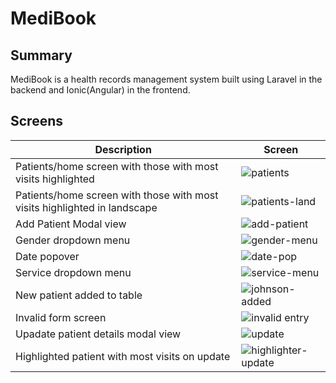 # MediBook

## Summary

MediBook is a health records management system built using Laravel in the backend and Ionic(Angular) in the frontend.

## Screens

| Description                                                  | Screen                                                                                                              |
| ------------------------------------------------------------ | ------------------------------------------------------------------------------------------------------------------- |
| Patients/home screen with those with most visits highlighted | ![patients](https://github.com/KiarieLinus/MediBook/assets/40097879/2c252b71-4d88-4a5e-9dc0-eed555564ec8)           |
| Patients/home screen with those with most visits highlighted in landscape | ![patients-land](https://github.com/KiarieLinus/MediBook/assets/40097879/90703fd5-c651-4be2-975d-5d9b38a0402f) |
| Add Patient Modal view                                       | ![add-patient](https://github.com/KiarieLinus/MediBook/assets/40097879/fc609934-07de-43dd-8149-10777a18669c)        |
| Gender dropdown menu                                         | ![gender-menu](https://github.com/KiarieLinus/MediBook/assets/40097879/089b19b1-db65-4f73-97ed-a88338eea728)        |
| Date popover                                                 | ![date-pop](https://github.com/KiarieLinus/MediBook/assets/40097879/ff07650b-bab9-4539-afa9-2159a9fa5a0e)           |
| Service dropdown menu                                        | ![service-menu](https://github.com/KiarieLinus/MediBook/assets/40097879/c57aa8e8-cd41-4b9f-b99d-8767da2ada6a)       |
| New patient added to table                                   | ![johnson-added](https://github.com/KiarieLinus/MediBook/assets/40097879/5dbf1ebd-2b6a-47f4-b553-7edb68098f3f)      |
| Invalid form screen                                          | ![invalid entry](https://github.com/KiarieLinus/MediBook/assets/40097879/83fc9ad8-dfd5-4c08-b78f-23f99d15ab12)      |
| Upadate patient details modal view                           | ![update](https://github.com/KiarieLinus/MediBook/assets/40097879/0bca3abc-c653-45a8-80c2-2503c9dc66ca)             |
| Highlighted patient with most visits on update               | ![highlighter-update](https://github.com/KiarieLinus/MediBook/assets/40097879/f0fa1e65-b78a-4dbc-8f19-90f71b3e5f8d) |
